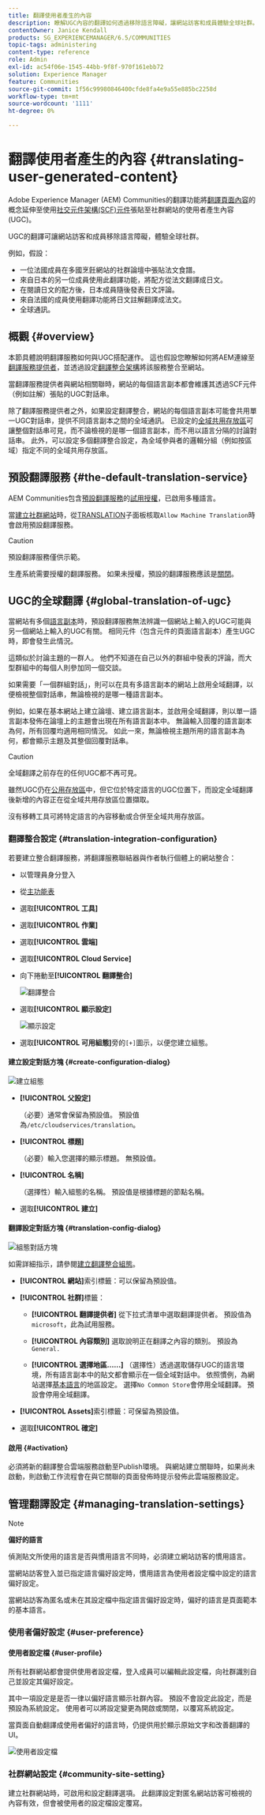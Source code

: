 ```yaml
---
title: 翻譯使用者產生的內容
description: 瞭解UGC內容的翻譯如何透過移除語言障礙，讓網站訪客和成員體驗全球社群。
contentOwner: Janice Kendall
products: SG_EXPERIENCEMANAGER/6.5/COMMUNITIES
topic-tags: administering
content-type: reference
role: Admin
exl-id: ac54f06e-1545-44bb-9f8f-970f161ebb72
solution: Experience Manager
feature: Communities
source-git-commit: 1f56c99980846400cfde8fa4e9a55e885bc2258d
workflow-type: tm+mt
source-wordcount: '1111'
ht-degree: 0%

---
```


# 翻譯使用者產生的內容 {#translating-user-generated-content}

Adobe Experience Manager (AEM) Communities的翻譯功能將[翻譯頁面內容](../../help/sites-administering/translation.md)的概念延伸至使用[社交元件架構(SCF)元件](scf.md)張貼至社群網站的使用者產生內容(UGC)。

UGC的翻譯可讓網站訪客和成員移除語言障礙，體驗全球社群。

例如，假設：

* 一位法國成員在多國烹飪網站的社群論壇中張貼法文食譜。
* 來自日本的另一位成員使用此翻譯功能，將配方從法文翻譯成日文。
* 在閱讀日文的配方後，日本成員隨後發表日文評論。
* 來自法國的成員使用翻譯功能將日文註解翻譯成法文。
* 全球通訊。

## 概觀 {#overview}

本節具體說明翻譯服務如何與UGC搭配運作。 這也假設您瞭解如何將AEM連線至[翻譯服務提供者](../../help/sites-administering/translation.md#connectingtoatranslationserviceprovider)，並透過設定[翻譯整合架構](../../help/sites-administering/tc-tic.md)將該服務整合至網站。

當翻譯服務提供者與網站相關聯時，網站的每個語言副本都會維護其透過SCF元件（例如註解）張貼的UGC對話串。

除了翻譯服務提供者之外，如果設定翻譯整合，網站的每個語言副本可能會共用單一UGC對話串，提供不同語言副本之間的全域通訊。 已設定的[全域共用存放區](#global-translation-of-ugc)可讓整個對話串可見，而不論檢視的是哪一個語言副本，而不用以語言分隔的討論對話串。 此外，可以設定多個翻譯整合設定，為全域參與者的邏輯分組（例如按區域）指定不同的全域共用存放區。

## 預設翻譯服務 {#the-default-translation-service}

AEM Communities包含[預設翻譯服務](../../help/sites-administering/tc-msconf.md)的[試用授權](../../help/sites-administering/tc-msconf.md#microsoft-translator-trial-license)，已啟用多種語言。

當[建立社群網站](sites-console.md)時，從[TRANSLATION](sites-console.md#translation)子面板核取`Allow Machine Translation`時會啟用預設翻譯服務。

>[!CAUTION]
>
>預設翻譯服務僅供示範。
>
>生產系統需要授權的翻譯服務。 如果未授權，預設的翻譯服務應該是[關閉](../../help/sites-administering/tc-msconf.md#microsoft-translator-trial-license-geometrixx-outdoors)。

## UGC的全球翻譯 {#global-translation-of-ugc}

當網站有多個[語言副本](../../help/sites-administering/tc-prep.md)時，預設翻譯服務無法辨識一個網站上輸入的UGC可能與另一個網站上輸入的UGC有關。 相同元件（包含元件的頁面語言副本）產生UGC時，即會發生此情況。

這類似於討論主題的一群人。 他們不知道在自己以外的群組中發表的評論，而大型群組中的每個人則參加同一個交談。

如果需要「一個群組對話」，則可以在具有多語言副本的網站上啟用全域翻譯，以便檢視整個對話串，無論檢視的是哪一種語言副本。

例如，如果在基本網站上建立論壇、建立語言副本，並啟用全域翻譯，則以單一語言副本發佈在論壇上的主題會出現在所有語言副本中。 無論輸入回覆的語言副本為何，所有回覆均適用相同情況。 如此一來，無論檢視主題所用的語言副本為何，都會顯示主題及其整個回覆對話串。

>[!CAUTION]
>
>全域翻譯之前存在的任何UGC都不再可見。
>
>雖然UGC仍在[公用存放區](working-with-srp.md)中，但它位於特定語言的UGC位置下，而設定全域翻譯後新增的內容正在從全域共用存放區位置擷取。
>
>沒有移轉工具可將特定語言的內容移動或合併至全域共用存放區。

### 翻譯整合設定 {#translation-integration-configuration}

若要建立整合翻譯服務，將翻譯服務聯結器與作者執行個體上的網站整合：

* 以管理員身分登入
* 從[主功能表](http://localhost:4502/)
* 選取&#x200B;**[!UICONTROL 工具]**
* 選取&#x200B;**[!UICONTROL 作業]**
* 選取&#x200B;**[!UICONTROL 雲端]**
* 選取&#x200B;**[!UICONTROL Cloud Service]**
* 向下捲動至&#x200B;**[!UICONTROL 翻譯整合]**

  ![翻譯整合](assets/translation-integration.png)

* 選取&#x200B;**[!UICONTROL 顯示設定]**

  ![顯示設定](assets/translation-integration1.png)

* 選取&#x200B;**[!UICONTROL 可用組態]**&#x200B;旁的`[+]`圖示，以便您建立組態。

#### 建立設定對話方塊 {#create-configuration-dialog}

![建立組態](assets/translation-integration2.png)

* **[!UICONTROL 父設定]**

  （必要）通常會保留為預設值。 預設值為`/etc/cloudservices/translation`。

* **[!UICONTROL 標題]**

  （必要）輸入您選擇的顯示標題。 無預設值。

* **[!UICONTROL 名稱]**

  （選擇性）輸入組態的名稱。 預設值是根據標題的節點名稱。

* 選取&#x200B;**[!UICONTROL 建立]**

#### 翻譯設定對話方塊 {#translation-config-dialog}

![組態對話方塊](assets/translation-integration3.png)

如需詳細指示，請參閱[建立翻譯整合組態](../../help/sites-administering/tc-tic.md#creating-a-translation-integration-configuration)。

* **[!UICONTROL 網站]**&#x200B;索引標籤：可以保留為預設值。

* **[!UICONTROL 社群]**&#x200B;標籤：
   * **[!UICONTROL 翻譯提供者]**
從下拉式清單中選取翻譯提供者。 預設值為`microsoft`，此為試用服務。

   * **[!UICONTROL 內容類別]**
選取說明正在翻譯之內容的類別。 預設為`General.`

   * **[!UICONTROL 選擇地區……]**
（選擇性）透過選取儲存UGC的語言環境，所有語言副本中的貼文都會顯示在一個全域對話中。 依照慣例，為網站選擇[基本語言](sites-console.md#translation)的地區設定。 選擇`No Common Store`會停用全域翻譯。 預設會停用全域翻譯。

* **[!UICONTROL Assets]**&#x200B;索引標籤：可保留為預設值。
* 選取&#x200B;**[!UICONTROL 確定]**

#### 啟用 {#activation}

必須將新的翻譯整合雲端服務啟動至Publish環境。 與網站建立關聯時，如果尚未啟動，則啟動工作流程會在與它關聯的頁面發佈時提示發佈此雲端服務設定。

## 管理翻譯設定 {#managing-translation-settings}

>[!NOTE]
>
>**偏好的語言**
>
>偵測貼文所使用的語言是否與慣用語言不同時，必須建立網站訪客的慣用語言。
>
>當網站訪客登入並已指定語言偏好設定時，慣用語言為使用者設定檔中設定的語言偏好設定。
>
>當網站訪客為匿名或未在其設定檔中指定語言偏好設定時，偏好的語言是頁面範本的基本語言。

### 使用者偏好設定 {#user-preference}

#### 使用者設定檔 {#user-profile}

所有社群網站都會提供使用者設定檔，登入成員可以編輯此設定檔，向社群識別自己並設定其偏好設定。

其中一項設定是是否一律以偏好語言顯示社群內容。 預設不會設定此設定，而是預設為系統設定。 使用者可以將設定變更為開啟或關閉，以覆寫系統設定。

當頁面自動翻譯成使用者偏好的語言時，仍提供用於顯示原始文字和改善翻譯的UI。

![使用者設定檔](assets/translation-integration4.png)

### 社群網站設定 {#community-site-setting}

建立社群網站時，可啟用和設定翻譯選項。 此翻譯設定對匿名網站訪客可檢視的內容有效，但會被使用者的設定檔設定覆寫。
